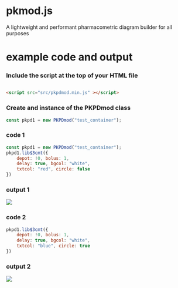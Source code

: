# pkmod.js
A lightweight and performant pharmacometric diagram builder for all purposes


# example code and output

### Include the script at the top of your HTML file

```HTML

<script src="src/pkpdmod.min.js" ></script>

```

### Create and instance of the PKPDmod class



```js
const pkpd1 = new PKPDmod("test_container");

```

### code 1

```js
const pkpd1 = new PKPDmod("test_container");
pkpd1.lib$3cmt({
    depot: !0, bolus: 1,	
	delay: true, bgcol: "white",
    txtcol: "red", circle: false
})

```

### output 1

![](https://pharmacometric.com/assets/3cmt.png)

### code 2

```js
pkpd1.lib$3cmt({
    depot: !0, bolus: 1,	
	delay: true, bgcol: "white",
    txtcol: "blue", circle: true
})

```

### output 2

![](https://pharmacometric.com/assets/3cmt_r.png)